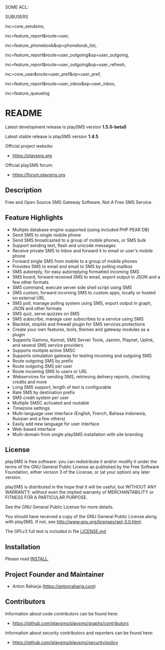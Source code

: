 SOME ACL:

SUBUSERS


inc=core_sendsms,

inc=feature_report&route=user,

inc=feature_phonebook&op=phonebook_list,

inc=feature_report&route=user_outgoing&op=user_outgoing,

inc=feature_report&route=user_outgoing&op=user_refresh,

inc=core_user&route=user_pref&op=user_pref,

inc=feature_report&route=user_inbox&op=user_inbox,

inc=feature_queuelog




# README

Latest development release is playSMS version **1.5.0-beta5**

Latest stable release is playSMS version **1.4.5**

Official project website:

* https://playsms.org

Official playSMS forum:

* https://forum.playsms.org


## Description

Free and Open Source SMS Gateway Software. Not A Free SMS Service.


## Feature Highlights

* Multiple database engine supported (using included PHP PEAR DB)
* Send SMS to single mobile phone
* Send SMS broadcasted to a group of mobile phones, or SMS bulk
* Support sending text, flash and unicode messages
* Receive private SMS to Inbox and forward it to email or user's mobile phone
* Forward single SMS from mobile to a group of mobile phones 
* Provides SMS to email and email to SMS by polling mailbox
* SMS autoreply, for easy autoreplying formatted incoming SMS
* SMS board, forward received SMS to email, export output in JSON and a few other formats
* SMS command, execute server side shell script using SMS
* SMS custom, forward incoming SMS to custom apps, locally or hosted on external URL
* SMS poll, manage polling system using SMS, export output in graph, JSON and other formats
* SMS quiz, serve quizzes on SMS
* SMS subscribe, manage user subscribes to a service using SMS
* Blacklist, stoplist and firewall plugin for SMS services protections
* Create your own features, tools, themes and gateway modules as a plugin
* Supports Gammu, Kannel, SMS Server Tools, Jasmin, Playnet, Uplink, and several SMS service providers
* Supports multiple active SMSC
* Supports simulation gateway for testing incoming and outgoing SMS
* Route outgoing SMS by prefix
* Route outgoing SMS per user
* Route incoming SMS to users or URL
* Webservices for sending SMS, retrieving delivery reports, checking credits and more
* Long SMS support, length of text is configurable
* Rate SMS by destination prefix
* SMS credit system per user
* Multiple SMSC activated and routable
* Timezone settings
* Multi-language user interface (English, French, Bahasa Indonesia, Russian and a few others)
* Easily add new language for user interface
* Web-based interface
* Multi-domain from single playSMS installation with site branding


## License

playSMS is free software: you can redistribute it and/or modify it under the terms of the 
GNU General Public License as published by the Free Software Foundation, either version 3 
of the License, or (at your option) any later version.

playSMS is distributed in the hope that it will be useful, but WITHOUT ANY WARRANTY; without 
even the implied warranty of MERCHANTABILITY or FITNESS FOR A PARTICULAR PURPOSE.

See the GNU General Public License for more details.

You should have received a copy of the GNU General Public License along with playSMS. 
If not, see http://www.gnu.org/licenses/gpl-3.0.html.

The GPLv3 full text is included in file [LICENSE.md](LICENSE.md)


## Installation

Please read [INSTALL](INSTALL.md "playSMS installation document").


## Project Founder and Maintainer

* Anton Raharja (https://antonraharja.com)


## Contributors

Information about code contributors can be found here:

* https://github.com/playsms/playsms/graphs/contributors

Information about security contributors and reporters can be found here:

* https://github.com/playsms/playsms/security/policy
